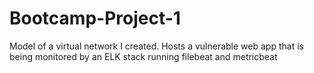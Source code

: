 # Bootcamp-Project-1
 Model of a virtual network I created. Hosts a vulnerable web app that is being monitored by an ELK stack running filebeat and metricbeat

